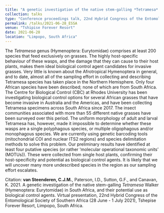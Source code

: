 ```yaml
---
title: "A genetic investigation of the native stem-galling *Tetramesa* Walker (Hymenoptera: Eurytomidae) in South Africa, and their potential use as biological control agents"
collection: talks
type: "Conference proceedings talk, 22nd Hybrid Congress of the Entomological Society of Southern Africa (ESSA)"
permalink: /talks/2021-06-28_ESSA
venue: "Tshipise Forever Resort"
date: 2021-06-28
location: "Limpopo, South Africa"
---
```


The *Tetramesa* genus (Hymenoptera: Eurytomidae) comprises at least 200 species that feed
exclusively on grasses. The highly host-specific behaviour of these wasps, and the damage
that they can cause to their host plants, makes them ideal biological control agent
candidates for invasive grasses. Very little is known about the Afrotropical Hymenoptera in
general, and to date, almost all of the sampling effort in collecting and describing Tetramesa
species has taken place in the Northern Hemisphere. Only four African species have been
described; none of which are from South Africa. The Centre for Biological Control (CBC) at
Rhodes University has been investigating biological control options for several African
grasses that have become invasive in Australia and the Americas, and have been collecting
Tetramesa specimens across South Africa since 2017. The insect communities associated
with more than 55 different native grasses have been surveyed over this period. The uniform
morphology of adult and larval Tetramesa has, however, made it impossible to determine
whether these wasps are a single polyphagous species, or multiple oligophagous and/or
monophagous species. We are currently using genetic barcoding tools (mitochondrial COI
and nuclear ITS2 regions) and species delimitation methods to solve this problem. Our
preliminary results have identified at least four putative species (or rather ‘molecular
operational taxonomic units’ (MOTUs)). These were collected from single host plants,
confirming their host-specificity and potential as biological control agents. It is likely that we
will uncover many more undescribed species in the region as our sampling effort escalates.

Citation: **van Steenderen, C.J.M.**, Paterson, I.D., Sutton, G.F., and Canavan, K. 2021. A genetic investigation of the native stem-galling *Tetramesa* Walker (Hymenoptera: Eurytomidae) in South Africa, and their potential use as biological control agents. Virtual presentation, 22nd Hybrid Congress of the Entomological Society of Southern Africa (28 June - 1 July 2021), Tshepise Forever Resort, Limpopo, South Africa.

